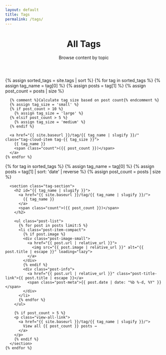 ```yaml
---
layout: default
title: Tags
permalink: /tags/
---
```


<div class="tags-page">
  <header class="page-header">
    <h1 class="page-title">All Tags</h1>
    <p class="page-description">Browse content by topic</p>
  </header>

  <div class="tag-cloud">
    {% assign sorted_tags = site.tags | sort %}
    {% for tag in sorted_tags %}
      {% assign tag_name = tag[0] %}
      {% assign posts = tag[1] %}
      {% assign post_count = posts | size %}

      {% comment %}Calculate tag size based on post count{% endcomment %}
      {% assign tag_size = 'small' %}
      {% if post_count > 10 %}
        {% assign tag_size = 'large' %}
      {% elsif post_count > 5 %}
        {% assign tag_size = 'medium' %}
      {% endif %}

      <a href="{{ site.baseurl }}/tag/{{ tag_name | slugify }}/" class="tag-cloud-item tag-{{ tag_size }}">
        {{ tag_name }}
        <span class="count">({{ post_count }})</span>
      </a>
    {% endfor %}
  </div>

  <div class="tag-list">
    {% for tag in sorted_tags %}
      {% assign tag_name = tag[0] %}
      {% assign posts = tag[1] | sort: 'date' | reverse %}
      {% assign post_count = posts | size %}

      <section class="tag-section">
        <h2 id="{{ tag_name | slugify }}">
          <a href="{{ site.baseurl }}/tag/{{ tag_name | slugify }}/">
            {{ tag_name }}
          </a>
          <span class="count">({{ post_count }})</span>
        </h2>

        <ul class="post-list">
          {% for post in posts limit:5 %}
          <li class="post-item-compact">
            {% if post.image %}
            <div class="post-image-small">
              <a href="{{ post.url | relative_url }}">
                <img src="{{ post.image | relative_url }}" alt="{{ post.title | escape }}" loading="lazy">
              </a>
            </div>
            {% endif %}
            <div class="post-info">
              <a href="{{ post.url | relative_url }}" class="post-title-link">{{ post.title | escape }}</a>
              <span class="post-meta">{{ post.date | date: "%b %-d, %Y" }}</span>
            </div>
          </li>
          {% endfor %}
        </ul>

        {% if post_count > 5 %}
        <p class="view-all-link">
          <a href="{{ site.baseurl }}/tag/{{ tag_name | slugify }}/">
            View all {{ post_count }} posts →
          </a>
        </p>
        {% endif %}
      </section>
    {% endfor %}
  </div>
</div>

